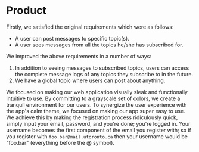 # Product

Firstly, we satisfied the original requirements which were as follows:

* A user can post messages to specific topic(s).</li>
* A user sees messages from all the topics he/she has subscribed for.</li>


We improved the above requirements in a number of ways:
<ol>
<li> In addition to seeing messages to subscribed topics, users can access the complete message logs
of any topics they subscribe to in the future.</li>
<li> We have a global topic where users can post about anything.</li>
</ol>

We focused on making our web application visually sleak and functionally intuitive to use. By committing to a grayscale set of colors, we create a tranquil environment for our users. To synergize the user experience with the app's calm theme, we focused on making our app super easy to use. We achieve this by making the registration process ridiculously quick, simply input your email, password, and you're done; you're logged in. Your username becomes the first component of the email you register with; so if you register with `foo.bar@mail.utoronto.ca` then your username would be "foo.bar" (everything before the @ symbol).
